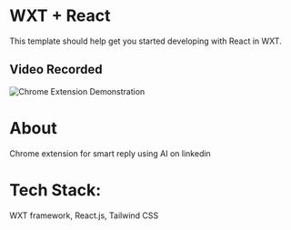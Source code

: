 # WXT + React

This template should help get you started developing with React in WXT.

 
## Video Recorded 

![Chrome Extension Demonstration](https://github.com/user-attachments/assets/97315acf-3ffe-4fe2-8519-c582f7b2045e)

# About
Chrome extension for smart reply using AI on linkedin 

# Tech Stack:
WXT framework, React.js, Tailwind CSS
